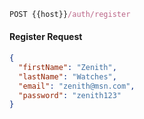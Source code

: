 ```js
POST {{host}}/auth/register
```

#### Register Request

```json
{
  "firstName": "Zenith",
  "lastName": "Watches",
  "email": "zenith@msn.com",
  "password": "zenith123"
}
```
